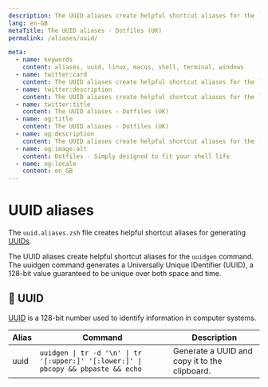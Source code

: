 ```yaml
---
description: The UUID aliases create helpful shortcut aliases for the `uuidgen` command. The uuidgen command generates a Universally Unique IDentifier (UUID), a 128-bit value guaranteed to be unique over both space and time.
lang: en-GB
metaTitle: The UUID aliases - Dotfiles (UK)
permalink: /aliases/uuid/

meta:
  - name: keywords
    content: aliases, uuid, linux, macos, shell, terminal, windows
  - name: twitter:card
    content: The UUID aliases create helpful shortcut aliases for the `uuidgen` command. The uuidgen command generates a Universally Unique IDentifier (UUID), a 128-bit value guaranteed to be unique over both space and time.
  - name: twitter:description
    content: The UUID aliases create helpful shortcut aliases for the `uuidgen` command. The uuidgen command generates a Universally Unique IDentifier (UUID), a 128-bit value guaranteed to be unique over both space and time.
  - name: twitter:title
    content: The UUID aliases - Dotfiles (UK)
  - name: og:title
    content: The UUID aliases - Dotfiles (UK)
  - name: og:description
    content: The UUID aliases create helpful shortcut aliases for the `uuidgen` command. The uuidgen command generates a Universally Unique IDentifier (UUID), a 128-bit value guaranteed to be unique over both space and time.
  - name: og:image:alt
    content: Dotfiles - Simply designed to fit your shell life
  - name: og:locale
    content: en_GB
---
```


# UUID aliases

The `uuid.aliases.zsh` file creates helpful shortcut aliases for generating
[UUIDs](https://en.wikipedia.org/wiki/Universally_unique_identifier).

The UUID aliases create helpful shortcut aliases for the `uuidgen` command.
The uuidgen command generates a Universally Unique IDentifier (UUID), a
128-bit value guaranteed to be unique over both space and time.

## 🔗 UUID

[UUID](https://en.wikipedia.org/wiki/Universally_unique_identifier) is a 128-bit
number used to identify information in computer systems.

| Alias | Command | Description |
| ----- | ----- | ----- |
| uuid | `uuidgen \| tr -d '\n' \| tr '[:upper:]' '[:lower:]' \| pbcopy && pbpaste && echo` | Generate a UUID and copy it to the clipboard. |
